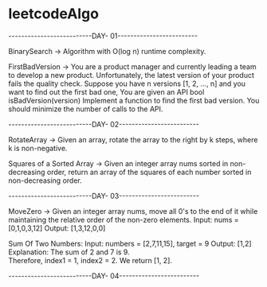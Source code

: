 # leetcodeAlgo

 --------------------------DAY- 01-------------------------
                                                          
                                           
BinarySearch -> Algorithm with O(log n) runtime complexity.
               
FirstBadVersion -> You are a product manager and currently leading a team to develop a new product. 
                    Unfortunately, the latest version of your product fails the quality check. 
                     Suppose you have n versions [1, 2, ..., n] and you want to find out the first bad one, 
                   You are given an API bool isBadVersion(version)  Implement a function to find the first bad version. 
                   You should minimize the number of calls to the API.
                   
              
 --------------------------DAY- 02-------------------------
 
 
 RotateArray -> Given an array, rotate the array to the right by k steps,
                 where k is non-negative.
 
 Squares of a Sorted Array -> Given an integer array nums sorted in non-decreasing order,
                              return an array of the squares of each number sorted in non-decreasing order.


 --------------------------DAY- 03-------------------------

 MoveZero ->
                       Given an integer array nums, move all 0's to the end of it while maintaining the relative order of the non-zero elements.                                      Input: nums = [0,1,0,3,12]
                       Output: [1,3,12,0,0]


Sum Of Two Numbers:           Input: numbers = [2,7,11,15], 
                              target = 9
                              Output: [1,2]
                              Explanation: The sum of 2 and 7 is 9.   
                              Therefore, index1 = 1, index2 = 2.
                              We return [1, 2].


 --------------------------DAY- 04-------------------------